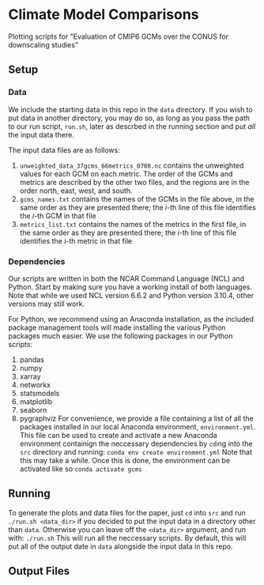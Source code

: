 # Climate Model Comparisons
Plotting scripts for "Evaluation of CMIP6 GCMs over the CONUS for downscaling studies"

## Setup

### Data
We include the starting data in this repo in the `data` directory. If you wish to put data in another directory, you may do so, as long as you pass the path to our run script, `run.sh`, later as descrbed in the running section and put *all* the input data there.

The input data files are as follows:
1. `unweighted_data_37gcms_66metrics_0708.nc` contains the unweighted values for each GCM on each metric. The order of the GCMs and metrics are described by the other two files, and the regions are in the order north, east, west, and south.
2. `gcms_names.txt` contains the names of the GCMs in the file above, in the same order as they are presented there; the $i$-th line of this file identifies the $i$-th GCM in that file
3. `metrics_list.txt` contains the names of the metrics in the first file, in the same order as they are presented there; the $i$-th line of this file identifies the $i$-th metric in that file

### Dependencies
Our scripts are written in both the NCAR Command Language (NCL) and Python. Start by making sure you have a working install of both languages. Note that while we used NCL version 6.6.2 and Python version 3.10.4, other versions may still work.

For Python, we recommend using an Anaconda installation, as the included package management tools will made installing the various Python packages much easier. We use the following packages in our Python scripts:
1. pandas
2. numpy
3. xarray
4. networkx
5. statsmodels
6. matplotlib
7. seaborn
8. pygraphviz
For convenience, we provide a file containing a list of all the packages installed in our local Anaconda environment, `environment.yml`. This file can be used to create and activate a new Anaconda environment containign the neccessary dependencies by `cd`ing into the `src` directory and running:
```conda env create environment.yml```
Note that this may take a while. Once this is done, the environment can be activated like so
```conda activate gcms```

## Running
To generate the plots and data files for the paper, just `cd` into `src` and run
```./run.sh <data_dir>```
if you decided to put the input data in a directory other than `data`. Otherwise you can leave off the `<data_dir>` argument, and run with:
```./run.sh```
This will run all the neccessary scripts. By default, this will put all of the output date in `data` alongside the input data in this repo. 

## Output Files
